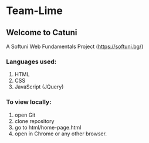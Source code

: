 # Team-Lime
## Welcome to Catuni
A Softuni Web Fundamentals Project (https://softuni.bg/)
### Languages used:
1. HTML
2. CSS
3. JavaScript (JQuery)
### To view locally:
1. open Git
2. clone repository
3. go to html/home-page.html
4. open in Chrome or any other browser.
